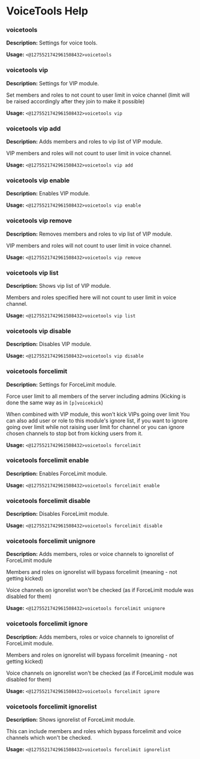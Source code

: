 # VoiceTools Help

### voicetools

**Description:** Settings for voice tools.

**Usage:** `<@1275521742961508432>voicetools`

### voicetools vip

**Description:** Settings for VIP module.

Set members and roles to not count to user limit in voice channel
(limit will be raised accordingly after they join to make it possible)

**Usage:** `<@1275521742961508432>voicetools vip`

### voicetools vip add

**Description:** Adds members and roles to vip list of VIP module.

VIP members and roles will not count to user limit in voice channel.

**Usage:** `<@1275521742961508432>voicetools vip add`

### voicetools vip enable

**Description:** Enables VIP module.

**Usage:** `<@1275521742961508432>voicetools vip enable`

### voicetools vip remove

**Description:** Removes members and roles to vip list of VIP module.

VIP members and roles will not count to user limit in voice channel.

**Usage:** `<@1275521742961508432>voicetools vip remove`

### voicetools vip list

**Description:** Shows vip list of VIP module.

Members and roles specified here will not count to user limit in voice channel.

**Usage:** `<@1275521742961508432>voicetools vip list`

### voicetools vip disable

**Description:** Disables VIP module.

**Usage:** `<@1275521742961508432>voicetools vip disable`

### voicetools forcelimit

**Description:** Settings for ForceLimit module.

Force user limit to all members of the server including admins
(Kicking is done the same way as in `[p]voicekick`)

When combined with VIP module, this won't kick VIPs going over limit
You can also add user or role to this module's ignore list,
if you want to ignore going over limit while not raising user limit for channel
or you can ignore chosen channels to stop bot from kicking users from it.

**Usage:** `<@1275521742961508432>voicetools forcelimit`

### voicetools forcelimit enable

**Description:** Enables ForceLimit module.

**Usage:** `<@1275521742961508432>voicetools forcelimit enable`

### voicetools forcelimit disable

**Description:** Disables ForceLimit module.

**Usage:** `<@1275521742961508432>voicetools forcelimit disable`

### voicetools forcelimit unignore

**Description:** Adds members, roles or voice channels to ignorelist of ForceLimit module

Members and roles on ignorelist will bypass forcelimit
(meaning - not getting kicked)

Voice channels on ignorelist won't be checked
(as if ForceLimit module was disabled for them)

**Usage:** `<@1275521742961508432>voicetools forcelimit unignore`

### voicetools forcelimit ignore

**Description:** Adds members, roles or voice channels to ignorelist of ForceLimit module.

Members and roles on ignorelist will bypass forcelimit
(meaning - not getting kicked)

Voice channels on ignorelist won't be checked
(as if ForceLimit module was disabled for them)

**Usage:** `<@1275521742961508432>voicetools forcelimit ignore`

### voicetools forcelimit ignorelist

**Description:** Shows ignorelist of ForceLimit module.

This can include members and roles which bypass forcelimit
and voice channels which won't be checked.

**Usage:** `<@1275521742961508432>voicetools forcelimit ignorelist`

